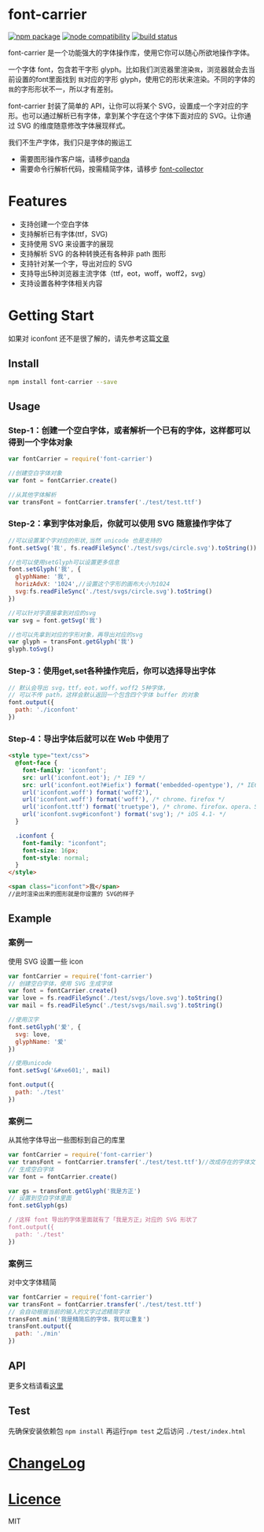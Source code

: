 # font-carrier

<p>
<a href="https://www.npmjs.com/package/font-carrier"><img src="https://img.shields.io/npm/v/font-carrier.svg" alt="npm package"></a>
<a href="https://nodejs.org/en/about/releases/"><img src="https://img.shields.io/node/v/font-carrier.svg" alt="node compatibility"></a>
<a href="https://travis-ci.org/purplebamboo/font-carrier.svg?branch=master"><img src="https://travis-ci.org/purplebamboo/font-carrier" alt="build status"></a>
</p>

font-carrier 是一个功能强大的字体操作库，使用它你可以随心所欲地操作字体。

一个字体 font，包含若干字形 glyph。比如我们浏览器里渲染`我`，浏览器就会去当前设置的font里面找到 `我`对应的字形 glyph，使用它的形状来渲染。不同的字体的`我`的字形形状不一，所以才有差别。

font-carrier 封装了简单的 API，让你可以将某个 SVG，设置成一个字对应的字形。也可以通过解析已有字体，拿到某个字在这个字体下面对应的 SVG。让你通过 SVG 的维度随意修改字体展现样式。

我们不生产字体，我们只是字体的搬运工

- 需要图形操作客户端，请移步[panda](https://github.com/stormtea123/panda)
- 需要命令行解析代码，按需精简字体，请移步 [font-collector](https://github.com/JailBreakC/font-collector)

# Features

* 支持创建一个空白字体
* 支持解析已有字体(ttf，SVG)
* 支持使用 SVG 来设置字的展现
* 支持解析 SVG 的各种转换还有各种非 path 图形
* 支持针对某一个字，导出对应的 SVG
* 支持导出5种浏览器主流字体（ttf，eot，woff，woff2，svg）
* 支持设置各种字体相关内容

# Getting Start

如果对 iconfont 还不是很了解的，请先参考这篇[文章](http://purplebamboo.github.io/2014/01/09/iconfont/)

## Install

```sh
npm install font-carrier --save
```

## Usage

### Step-1：创建一个空白字体，或者解析一个已有的字体，这样都可以得到一个字体对象

```js
var fontCarrier = require('font-carrier')

//创建空白字体对象
var font = fontCarrier.create()

//从其他字体解析
var transFont = fontCarrier.transfer('./test/test.ttf')
```

### Step-2：拿到字体对象后，你就可以使用 SVG 随意操作字体了

```js
//可以设置某个字对应的形状,当然 unicode 也是支持的
font.setSvg('我', fs.readFileSync('./test/svgs/circle.svg').toString())

//也可以使用setGlyph可以设置更多信息
font.setGlyph('我', {
  glyphName: '我',
  horizAdvX: '1024',//设置这个字形的画布大小为1024
  svg:fs.readFileSync('./test/svgs/circle.svg').toString()
})

//可以针对字直接拿到对应的svg
var svg = font.getSvg('我')

//也可以先拿到对应的字形对象，再导出对应的svg
var glyph = transFont.getGlyph('我')
glyph.toSvg()
```

### Step-3：使用get,set各种操作完后，你可以选择导出字体

```js
// 默认会导出 svg，ttf，eot，woff，woff2 5种字体，
// 可以不传 path，这样会默认返回一个包含四个字体 buffer 的对象
font.output({
  path: './iconfont'
})
```

### Step-4：导出字体后就可以在 Web 中使用了

```html
<style type="text/css">
  @font-face {
    font-family: 'iconfont';
    src: url('iconfont.eot'); /* IE9 */
    src: url('iconfont.eot?#iefix') format('embedded-opentype'), /* IE6-IE8 */
    url('iconfont.woff') format('woff2'),
    url('iconfont.woff') format('woff'), /* chrome、firefox */
    url('iconfont.ttf') format('truetype'), /* chrome、firefox、opera、Safari, Android, iOS 4.2+*/
    url('iconfont.svg#iconfont') format('svg'); /* iOS 4.1- */
  }

  .iconfont {
    font-family: "iconfont";
    font-size: 16px;
    font-style: normal;
  }
</style>

<span class="iconfont">我</span>
//此时渲染出来的图形就是你设置的 SVG的样子
```

## Example

### 案例一

使用 SVG 设置一些 icon

```js
var fontCarrier = require('font-carrier')
// 创建空白字体，使用 SVG 生成字体
var font = fontCarrier.create()
var love = fs.readFileSync('./test/svgs/love.svg').toString()
var mail = fs.readFileSync('./test/svgs/mail.svg').toString()

//使用汉字
font.setGlyph('爱', {
  svg: love,
  glyphName: '爱'
})

//使用unicode
font.setSvg('&#xe601;', mail)

font.output({
  path: './test'
})
```

### 案例二

从其他字体导出一些图标到自己的库里

```js
var fontCarrier = require('font-carrier')
var transFont = fontCarrier.transfer('./test/test.ttf')//改成存在的字体文件地址
// 生成空白字体
var font = fontCarrier.create()

var gs = transFont.getGlyph('我是方正')
// 设置到空白字体里面
font.setGlyph(gs)

/ /这样 font 导出的字体里面就有了「我是方正」对应的 SVG 形状了
font.output({
  path: './test'
})

```

### 案例三

对中文字体精简

```js
var fontCarrier = require('font-carrier')
var transFont = fontCarrier.transfer('./test/test.ttf')
// 会自动根据当前的输入的文字过滤精简字体
transFont.min('我是精简后的字体，我可以重复')
transFont.output({
  path: './min'
})
```

## API

更多文档请看[这里](./doc/api.md)

## Test

先确保安装依赖包 `npm install` 再运行`npm test` 之后访问 `./test/index.html`

# [ChangeLog](changelog.md)

# [Licence](LICENSE)

MIT
